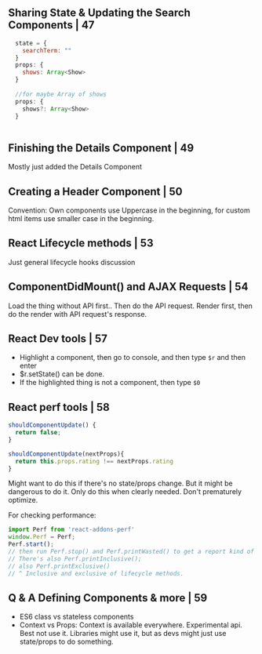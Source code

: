## Sharing State & Updating the Search Components | 47

```javascript
  state = {
    searchTerm: ""
  }
  props: {
    shows: Array<Show>
  }
  
  //for maybe Array of shows
  props: {
    shows?: Array<Show>
  }
  
```

## Finishing the Details Component | 49

Mostly just added the Details Component


## Creating a Header Component | 50

Convention: Own components use Uppercase in the beginning, for custom html items use smaller case in the beginning.

## React Lifecycle methods | 53

Just general lifecycle hooks discussion

## ComponentDidMount() and AJAX Requests | 54

Load the thing without API first.. Then do the API request. Render first, then do the render with API request's response.

## React Dev tools | 57

- Highlight a component, then go to console, and then type `$r` and then enter
- $r.setState() can be done.
- If the highlighted thing is not a component, then type `$0`

## React perf tools | 58

```javascript
shouldComponentUpdate() {
  return false;
}

shouldComponentUpdate(nextProps){
  return this.props.rating !== nextProps.rating
}
```
Might want to do this if there's no state/props change. But it might be dangerous to do it. Only do this when clearly needed. Don't prematurely optimize.

For checking performance:
```javascript
import Perf from 'react-addons-perf'
window.Perf = Perf;
Perf.start();
// then run Perf.stop() and Perf.printWasted() to get a report kind of on how much time wasted on render
// There's also Perf.printInclusive();
// also Perf.printExclusive()
// ^ Inclusive and exclusive of lifecycle methods.
```

## Q & A Defining Components & more | 59

- ES6 class vs stateless components
- Context vs Props: Context is available everywhere. Experimental api. Best not use it. Libraries might use it, but as devs might just use state/props to do something.





